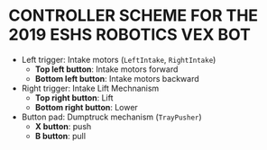  

CONTROLLER SCHEME FOR THE 2019 ESHS ROBOTICS VEX BOT
====================================================

- Left trigger: Intake motors (`LeftIntake`, `RightIntake`)
  - **Top left button**: Intake motors forward
  - **Bottom left button**: Intake motors backward
- Right trigger: Intake Lift Mechnanism 
  - **Top right button**: Lift 
  - **Bottom right button**: Lower
- Button pad: Dumptruck mechanism (`TrayPusher`)
  - **X button**: push
  - **B button**: pull 
